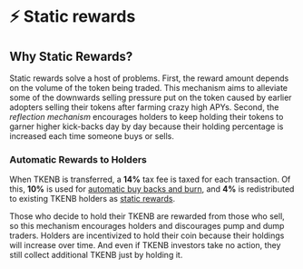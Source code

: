 # ⚡ Static rewards

## Why Static Rewards?

Static rewards solve a host of problems. First, the reward amount depends on the volume of the token being traded. This mechanism aims to alleviate some of the downwards selling pressure put on the token caused by earlier adopters selling their tokens after farming crazy high APYs. Second, the _reflection mechanism_ encourages holders to keep holding their tokens to garner higher kick-backs day by day because their holding percentage is increased each time someone buys or sells.

### **Automatic Rewards to Holders**

When TKENB is transferred, a **14%** tax fee is taxed for each transaction. Of this, **10%** is used for [automatic buy backs and burn](../features/automatic-burning.md), and **4%** is redistributed to existing TKENB holders as [static rewards](static-rewards.md). 

Those who decide to hold their TKENB are rewarded from those who sell, so this mechanism encourages holders and discourages pump and dump traders. Holders are incentivized to hold their coin because their holdings will increase over time. And even if TKENB investors take no action, they still collect additional TKENB just by holding it.

